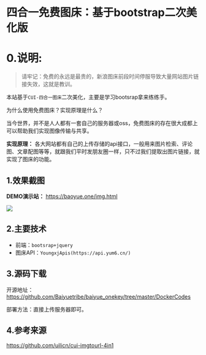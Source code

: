 # 四合一免费图床：基于bootstrap二次美化版

# 0.说明:

> 请牢记：免费的永远是最贵的，新浪图床前段时间停服导致大量网站图片链接失效，这就是教训。

本站基于`CUI-四合一图床`二次美化，主要是学习bootsrap拿来练练手。

为什么使用免费图床？实现原理是什么？

当今世界，并不是人人都有一套自己的服务器或oss，免费图床的存在很大成都上可以帮助我们实现图像传输与共享。

**实现原理：** 各大网站都有自己的上传存储的api接口，一般用来图片检索、评论图、文章配图等等，就跟我们平时发朋友圈一样，只不过我们提取出图片链接，就实现了图床的功能。

## 1.效果截图

**DEMO演示站：** https://baoyue.one/img.html

![](https://img.baiyue.one/upload/2019/08/5d64a1e9998a7.png)

## 2.主要技术

- 前端：`bootsrap+jquery`
- 图床API：`YoungxjApis(https://api.yum6.cn/)`

## 3.源码下载

开源地址：<https://github.com/Baiyuetribe/baiyue_onekey/tree/master/DockerCodes>

部署方法：直接上传服务器即可。

## 4.参考来源

<https://github.com/uilicn/cui-imgtourl-4in1>